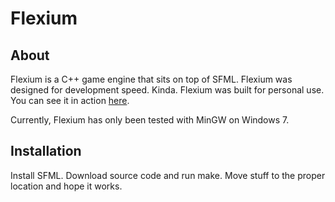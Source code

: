 Flexium
=======

About
-----

Flexium is a C++ game engine that sits on top of SFML.
Flexium was designed for development speed. Kinda.
Flexium was built for personal use.
You can see it in action [here](http://ludumdare.com/compo/ludum-dare-31/?action=preview&uid=45520).

Currently, Flexium has only been tested with MinGW on Windows 7.

Installation
------------

Install SFML.
Download source code and run make.
Move stuff to the proper location and hope it works.